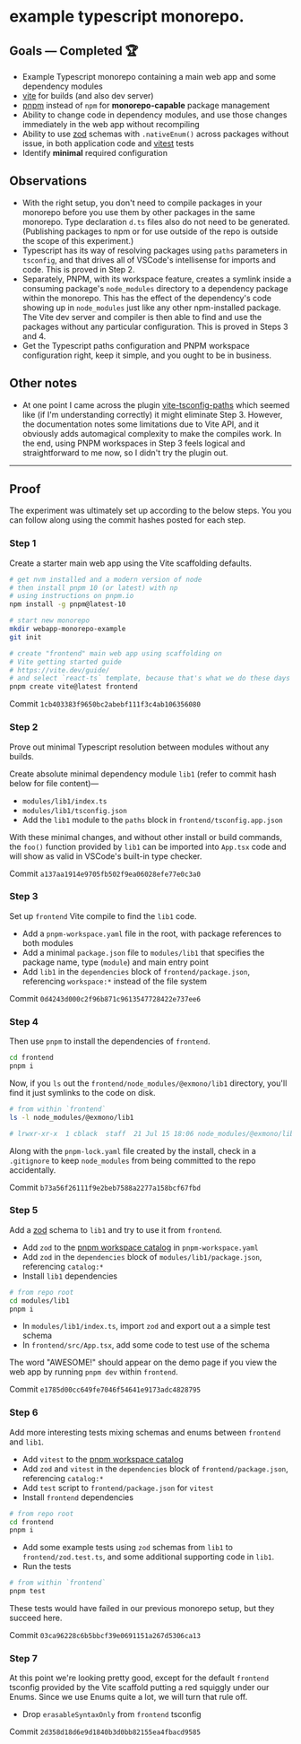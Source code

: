 # example typescript monorepo.

## Goals — Completed 🏆

* Example Typescript monorepo containing a main web app and some dependency modules
* [vite](https://vite.dev) for builds (and also dev server)
* [pnpm](https://pnpm.io) instead of `npm` for **monorepo-capable** package management
* Ability to change code in dependency modules, and use those changes immediately in the web app without recompiling 
* Ability to use [zod](https://zod.dev) schemas with `.nativeEnum()` across packages without issue, in both application code and [vitest](http://vitest.dev) tests
* Identify **minimal** required configuration

## Observations

* With the right setup, you don't need to compile packages in your monorepo before you use them by other packages in the same monorepo. Type declaration `d.ts` files also do not need to be generated.  (Publishing packages to npm or for use outside of the repo is outside the scope of this experiment.)
* Typescript has its way of resolving packages using `paths` parameters in `tsconfig`, and that drives all of VSCode's intellisense for imports and code.  This is proved in Step 2.
* Separately, PNPM, with its workspace feature, creates a symlink inside a consuming package's `node_modules` directory to a dependency package within the monorepo.  This has the effect of the dependency's code showing up in `node_modules` just like any other npm-installed package.  The Vite dev server and compiler is then able to find and use the packages without any particular configuration.  This is proved in Steps 3 and 4.
* Get the Typescript paths configuration and PNPM workspace configuration right, keep it simple, and you ought to be in business.

## Other notes

* At one point I came across the plugin [vite-tsconfig-paths](`https://www.npmjs.com/package/vite-tsconfig-paths`) which seemed like (if I'm understanding correctly) it might eliminate Step 3.  However, the documentation notes some limitations due to Vite API, and it obviously adds automagical complexity to make the compiles work.  In the end, using PNPM workspaces in Step 3 feels logical and straightforward to me now, so I didn't try the plugin out.

---

## Proof

The experiment was ultimately set up according to the below steps.  You you can follow along using the commit hashes posted for each step.

### Step 1

Create a starter main web app using the Vite scaffolding defaults.

```bash
# get nvm installed and a modern version of node
# then install pnpm 10 (or latest) with np
# using instructions on pnpm.io
npm install -g pnpm@latest-10

# start new monorepo
mkdir webapp-monorepo-example
git init

# create "frontend" main web app using scaffolding on
# Vite getting started guide
# https://vite.dev/guide/
# and select `react-ts` template, because that's what we do these days
pnpm create vite@latest frontend
```

Commit `1cb403383f9650bc2abebf111f3c4ab106356080`

### Step 2

Prove out minimal Typescript resolution between modules without any builds.

Create absolute minimal dependency module `lib1` (refer to commit hash below for file content)—
* `modules/lib1/index.ts`
* `modules/lib1/tsconfig.json`
* Add the `lib1` module to the `paths` block in `frontend/tsconfig.app.json`

With these minimal changes, and without other install or build commands, the `foo()` function provided by `lib1` can be imported into `App.tsx` code and will show as valid in VSCode's built-in type checker.

Commit `a137aa1914e9705fb502f9ea06028efe77e0c3a0`

### Step 3

Set up `frontend` Vite compile to find the `lib1` code.

* Add a `pnpm-workspace.yaml` file in the root, with package references to both modules
* Add a minimal `package.json` file to `modules/lib1` that specifies the package name, type (`module`) and main entry point
* Add `lib1` in the `dependencies` block of `frontend/package.json`, referencing `workspace:*` instead of the file system

Commit `0d4243d000c2f96b871c9613547728422e737ee6`

### Step 4

Then use `pnpm` to install the dependencies of `frontend`.

```bash
cd frontend
pnpm i
```

Now, if you `ls` out the `frontend/node_modules/@exmono/lib1` directory, you'll find it just symlinks to the code on disk.

```bash
# from within `frontend`
ls -l node_modules/@exmono/lib1

# lrwxr-xr-x  1 cblack  staff  21 Jul 15 18:06 node_modules/@exmono/lib1 -> ../../../modules/lib1
```

Along with the `pnpm-lock.yaml` file created by the install, check in a `.gitignore` to keep `node_modules` from being committed to the repo accidentally.

Commit `b73a56f26111f9e2beb7588a2277a158bcf67fbd`

### Step 5

Add a [zod](https://zod.dev) schema to `lib1` and try to use it from `frontend`.

* Add `zod` to the [pnpm workspace catalog](https://pnpm.io/catalogs) in `pnpm-workspace.yaml`
* Add `zod` in the `dependencies` block of `modules/lib1/package.json`, referencing `catalog:*`
* Install `lib1` dependencies

```bash
# from repo root
cd modules/lib1
pnpm i
```

* In `modules/lib1/index.ts`, import `zod` and export out a a simple test schema
* In `frontend/src/App.tsx`, add some code to test use of the schema

The word "AWESOME!" should appear on the demo page if you view the web app by running `pnpm dev` within `frontend`.

Commit `e1785d00cc649fe7046f54641e9173adc4828795`

### Step 6

Add more interesting tests mixing schemas and enums between `frontend` and `lib1`.

* Add `vitest` to the [pnpm workspace catalog](https://pnpm.io/catalogs)
* Add `zod` and `vitest` in the `dependencies` block of `frontend/package.json`, referencing `catalog:*`
* Add `test` script to `frontend/package.json` for `vitest`
* Install `frontend` dependencies

```bash
# from repo root
cd frontend
pnpm i
```

* Add some example tests using `zod` schemas from `lib1` to `frontend/zod.test.ts`, and some additional supporting code in `lib1`.
* Run the tests

```bash
# from within `frontend`
pnpm test
```

These tests would have failed in our previous monorepo setup, but they succeed here.

Commit `03ca96228c6b5bbcf39e0691151a267d5306ca13`

### Step 7

At this point we're looking pretty good, except for the default `frontend` tsconfig provided by the Vite scaffold putting a red squiggly under our Enums.  Since we use Enums quite a lot, we will turn that rule off.

* Drop `erasableSyntaxOnly` from `frontend` tsconfig

Commit `2d358d18d6e9d1840b3d0bb82155ea4fbacd9585`
